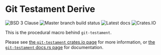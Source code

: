 # Git Testament Derive

![BSD 3 Clause](https://img.shields.io/github/license/kinnison/git-testament.svg)
![Master branch build status](https://api.travis-ci.com/kinnison/git-testament.svg?branch=master)
![Latest docs](https://docs.rs/git-testament-derive/badge.svg)
![Crates.IO](https://img.shields.io/crates/v/git-testament-derive.svg)

This is the procedural macro behind `git-testament`.

Please see [the `git-testament` crates.io page](https://crates.io/crates/git-testament)
for more information, or [the `git-testament` docs.rs page](https://docs.rs/git-testament)
for documentation.
